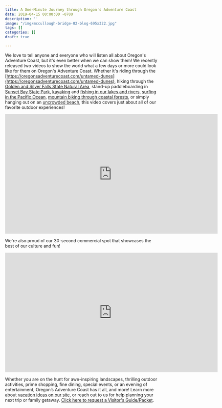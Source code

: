 ```yaml
---
title: A One-Minute Journey through Oregon's Adventure Coast
date: 2019-04-15 00:00:00 -0700
description: ''
image: "/img/mccullough-bridge-02-blog-695x322.jpg"
tags: []
categories: []
draft: true

---
```

We love to tell anyone and everyone who will listen all about Oregon's Adventure Coast, but it's even better when we can show them! We recently released two videos to show the world what a few days or more could look like for them on Oregon's Adventure Coast. Whether it's riding through the [https://oregonsadventurecoast.com/untamed-dunes](https://oregonsadventurecoast.com/untamed-dunes), hiking through the [Golden and Silver Falls State Natural Area](https://oregonstateparks.org/index.cfm?do=parkPage.dsp_parkPage&parkId=67), stand-up paddleboarding in [Sunset Bay State Park](https://oregonstateparks.org/index.cfm?do=parkPage.dsp_parkPage&parkId=70), [kayaking](https://oregonsadventurecoast.com/water-recreation) and [fishing in our lakes and rivers](https://oregonsadventurecoast.com/fishing), [surfing in the Pacific Ocean](https://oregonsadventurecoast.com/water-recreation), <a href="https://oregonsadventurecoast.com/cycling/">mountain biking through coastal forests</a>, or simply hanging out on an <a href="https://oregonsadventurecoast.com/undeveloped-beaches/" target="_blank" rel="noopener">uncrowded beach</a>, this video covers just about all of our favorite outdoor experiences!

<iframe src="https://www.youtube.com/embed/aO-75G_qMX0" width="695" height="390" frameborder="0" allowfullscreen="allowfullscreen"></iframe>

We're also proud of our 30-second commercial spot that showcases the best of our culture and fun!

<iframe width="695" height="390" src="https://www.youtube.com/embed/lqZ8lTjprxg" frameborder="0" allow="accelerometer; autoplay; encrypted-media; gyroscope; picture-in-picture" allowfullscreen></iframe>

Whether you are on the hunt for awe-inspiring landscapes, thrilling outdoor activities, prime shopping, fine dining, special events, or an evening of entertainment, Oregon’s Adventure Coast has it all, and more! Learn more about <a href="https://oregonsadventurecoast.com/adventures/" target="_blank" rel="noopener">vacation ideas on our site</a>, or reach out to us for help planning your next trip or family getaway. <a href="https://oregonsadventurecoast.com/contact/#contactform">Click here to request a Visitor's Guide/Packet</a>.